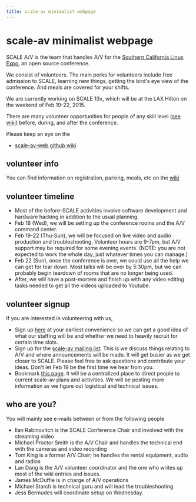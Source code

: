 ```yaml
---
title: scale-av minimalist webpage
---
```

scale-av minimalist webpage
===========================

SCALE A/V is the team that handles A/V for the [Southern California Linux Expo](http://socallinuxexpo.org), an open source conference.  

We consist of volunteers.  The main perks for volunteers include free admission to SCALE, learning new things, getting the bird's eye view of the conference.  And meals are covered for your shifts.

We are currently working on SCALE 13x, which will be at the LAX Hilton on the weekend of Feb 19-22, 2015.

There are many volunteer opportunities for people of any skill level ([see wiki](https://github.com/scale-av/scale-av-web/wiki/Volunteer-opportunities)) before, during, and after the conference.

Please keep an eye on the 
 - [scale-av-web github wiki](https://github.com/scale-av/scale-av-web/wiki)

volunteer info
---------------
You can find information on registration, parking, meals, etc on the [wiki](https://github.com/scale-av/scale-av-web/wiki/Volunteer-Basic-Info)

volunteer timeline
------------------
 - Most of the before-SCALE activities involve software development and hardware hacking in addition to the usual planning.  
 - Feb 18 (Wed),  we will be setting up the conference rooms and the A/V command center.  
 - Feb 19-22 (Thu-Sun),  we will be focused on live video and audio production and troubleshooting.  Volunteer hours are 9-7pm, but A/V support may be required for some evening events.  (NOTE: you are not expected to work the whole day, just whatever times you can manage.)
 - Feb 22 (Sun), once the conference is over,  we could use all the help we can get for tear down.  Most talks will be over by 5:30pm, but we can probably begin teardown of rooms that are no longer being used.  
 - After, we will have a post-mortem and finish up with any video editing tasks needed to get all the videos uploaded to Youtube.

volunteer signup
----------------
If you are interested in volunteering with us, 

 - Sign up [here](http://goo.gl/forms/Dqll3sXwe7) at your earliest convenience so we can get a good idea of what our staffing will be and whether we need to heavily recruit for certain time slots.
 - Sign up for the [scale-av mailing list](https://lists.linuxfests.org/cgi-bin/mailman/listinfo/scale-av).  This is we discuss things relating to A/V and where announcements will be made.  It will get busier as we get closer to SCALE.   Please feel free to ask questions and contribute your ideas.  Don't let Feb 19  be the first time we hear from you.
 - Bookmark [this page](http://scale-av.github.io/scale-av-web/).  It will be a centralized place to direct people to current scale-av plans and activities.  We will be posting more information as we figure out logistical and technical issues.

who are you?
------------
You will mainly see e-mails between or from the following people

 - Ilan Rabinovitch is the SCALE Conference Chair and involved with the streaming video
 - Michael Proctor Smith is the A/V Chair and handles the technical end with the cameras and video recording
 - Tom King is a former A/V Chair; he handles the rental equipment, audio and radios
 - Lan Dang is the A/V volunteer coordinator and the one who writes up most of the wiki entries and issues.
 - James McDuffie is in charge of A/V operations
 - Michael Starch is technical guru and will lead the troubleshooting
 - Jess Bermudes will coordinate setup on Wednesday.


